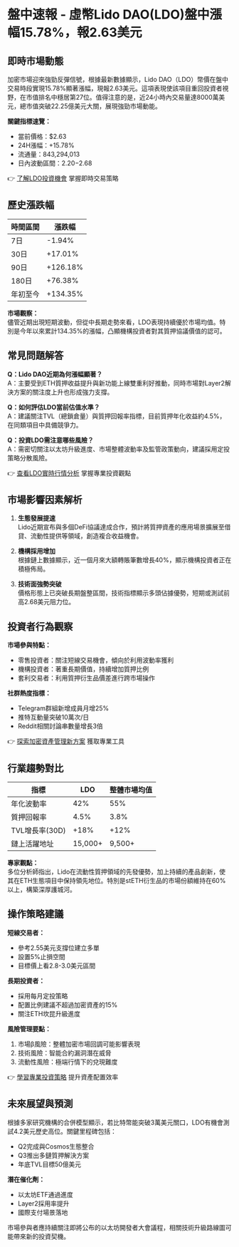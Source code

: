 # 盤中速報 - 虛幣Lido DAO(LDO)盤中漲幅15.78%，報2.63美元

## 即時市場動態

加密市場迎來強勁反彈信號，根據最新數據顯示，Lido DAO（LDO）幣價在盤中交易時段實現15.78%顯著漲幅，現報2.63美元。這項表現使該項目重回投資者視野，在市值排名中穩居第27位。值得注意的是，近24小時內交易量達8000萬美元，總市值突破22.25億美元大關，展現強勁市場動能。

**關鍵指標速覽：**
- 當前價格：$2.63
- 24H漲幅：+15.78%
- 流通量：843,294,013
- 日內波動區間：$2.20-$2.68

👉 [了解LDO投資機會](https://bit.ly/okx_welcome) 掌握即時交易策略

## 歷史漲跌幅

| 時間區間 | 漲跌幅 |
|---------|--------|
| 7日     | -1.94% |
| 30日    | +17.01%|
| 90日    | +126.18%|
| 180日   | +76.38%|
| 年初至今 | +134.35%|

**市場觀察：**  
儘管近期出現短期波動，但從中長期走勢來看，LDO表現持續優於市場均值。特別是今年以來累計134.35%的漲幅，凸顯機構投資者對其質押協議價值的認可。

## 常見問題解答

**Q：Lido DAO近期為何漲幅顯著？**  
A：主要受到ETH質押收益提升與新功能上線雙重利好推動，同時市場對Layer2解決方案的關注度上升也形成強力支撐。

**Q：如何評估LDO當前估值水準？**  
A：建議關注TVL（總鎖倉量）與質押回報率指標，目前質押年化收益約4.5%，在同類項目中具備競爭力。

**Q：投資LDO需注意哪些風險？**  
A：需密切關注以太坊升級進度、市場整體波動率及監管政策動向，建議採用定投策略分散風險。

👉 [查看LDO實時行情分析](https://bit.ly/okx_welcome) 掌握專業投資觀點

## 市場影響因素解析

1. **生態發展提速**  
   Lido近期宣布與多個DeFi協議達成合作，預計將質押資產的應用場景擴展至借貸、流動性提供等領域，創造複合收益機會。

2. **機構採用增加**  
   根據鏈上數據顯示，近一個月來大額轉賬筆數增長40%，顯示機構投資者正在積極佈局。

3. **技術面強勢突破**  
   價格形態上已突破長期盤整區間，技術指標顯示多頭佔據優勢，短期或測試前高2.68美元阻力位。

## 投資者行為觀察

**市場參與特點：**
- 零售投資者：關注短線交易機會，傾向於利用波動率獲利
- 機構投資者：著重長期價值，持續增加質押比例
- 套利交易者：利用質押衍生品價差進行跨市場操作

**社群熱度指標：**  
- Telegram群組新增成員月增25%
- 推特互動量突破10萬次/日
- Reddit相關討論串數量增長3倍

👉 [探索加密資產管理新方案](https://bit.ly/okx_welcome) 獲取專業工具

## 行業趨勢對比

| 指標         | LDO     | 整體市場均值 |
|--------------|---------|--------------|
| 年化波動率   | 42%     | 55%          |
| 質押回報率   | 4.5%    | 3.8%         |
| TVL增長率(30D)| +18%    | +12%         |
| 鏈上活躍地址 | 15,000+ | 9,500+       |

**專家觀點：**  
多位分析師指出，Lido在流動性質押領域的先發優勢，加上持續的產品創新，使其在ETH生態項目中保持領先地位。特別是stETH衍生品的市場份額維持在60%以上，構築深厚護城河。

## 操作策略建議

**短線交易者：**
- 參考2.55美元支撐位建立多單
- 設置5%止損空間
- 目標價上看2.8-3.0美元區間

**長期投資者：**
- 採用每月定投策略
- 配置比例建議不超過加密資產的15%
- 關注ETH坎昆升級進度

**風險管理要點：**
1. 市場β風險：整體加密市場回調可能影響表現
2. 技術風險：智能合約漏洞潛在威脅
3. 流動性風險：極端行情下的兌現難度

👉 [學習專業投資策略](https://bit.ly/okx_welcome) 提升資產配置效率

## 未來展望與預測

根據多家研究機構的合併模型顯示，若比特幣能突破3萬美元關口，LDO有機會測試4.2美元歷史高位。關鍵里程碑包括：
- Q2完成與Cosmos生態整合
- Q3推出多鏈質押解決方案
- 年底TVL目標50億美元

**潛在催化劑：**
- 以太坊ETF通過進度
- Layer2採用率提升
- 國際支付場景落地

市場參與者應持續關注即將公布的以太坊開發者大會議程，相關技術升級路線圖可能帶來新的投資契機。